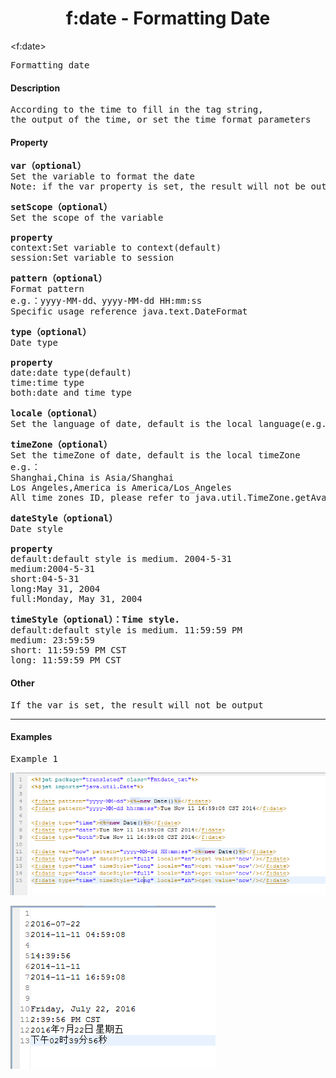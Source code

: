 # <div align="center">f:date - Formatting Date</div> #

&lt;f:date&gt;
<pre>
Formatting date
</pre>

#### Description ####

<pre>
According to the time to fill in the tag string, 
the output of the time, or set the time format parameters
</pre>

#### Property ####

<pre>
<b>var（optional）</b>
Set the variable to format the date
Note: if the var property is set, the result will not be output
</pre>

<pre>
<b>setScope（optional）</b>
Set the scope of the variable

<b>property</b>
context:Set variable to context(default)
session:Set variable to session
</pre>

<pre>
<b>pattern（optional）</b>
Format pattern
e.g.：yyyy-MM-dd、yyyy-MM-dd HH:mm:ss
Specific usage reference java.text.DateFormat
</pre>

<pre>
<b>type（optional）</b>
Date type

<b>property</b>
date:date type(default)
time:time type
both:date and time type
</pre>

<pre>
<b>locale（optional）</b>
Set the language of date, default is the local language(e.g. English is en, Chinese is zh)
</pre>

<pre>
<b>timeZone（optional）</b>
Set the timeZone of date, default is the local timeZone
e.g.：
Shanghai,China is Asia/Shanghai
Los Angeles,America is America/Los_Angeles
All time zones ID, please refer to java.util.TimeZone.getAvailableIDs()
</pre>

<pre>
<b>dateStyle（optional）</b>
Date style

<b>property</b>
default:default style is medium. 2004-5-31
medium:2004-5-31
short:04-5-31
long:May 31, 2004
full:Monday, May 31, 2004
</pre>

<pre>
<b>timeStyle（optional）：Time style.</b>
default:default style is medium. 11:59:59 PM
medium: 23:59:59
short: 11:59:59 PM CST
long: 11:59:59 PM CST
</pre>

#### Other ####

<pre>
If the var is set, the result will not be output
</pre>

----------

#### Examples ####

<pre>
Example 1
</pre>

![](image/f_date_tag_template1.png)

![](image/f_date_result1.png)